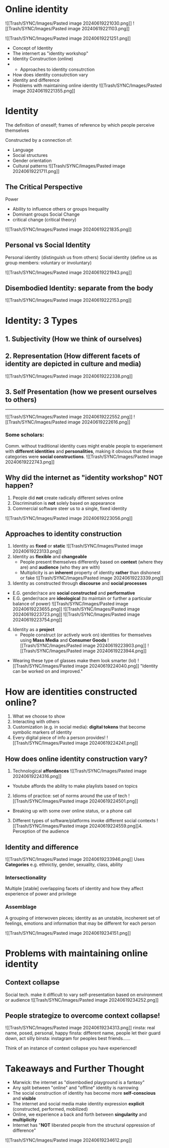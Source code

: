 # Online identity
![[Trash/SYNC/Images/Pasted image 20240619221030.png]]
![[Trash/SYNC/Images/Pasted image 20240619221103.png]]

![[Trash/SYNC/Images/Pasted image 20240619221251.png]]
- Concept of Identity
- The internert as "identity workshop"
- Identity Construction (online)
- - Approaches to identity consutrction
- How does identity consutrction vary
- identity and difference
- Problems with maintaining online identity
![[Trash/SYNC/Images/Pasted image 20240619221355.png]]

# Identity
The definition of oneself; frames of reference by which people perceive themselves

Constructed by a connection of: 
- Language
- Social structures
- Gender orientation
- Cultural patterns
![[Trash/SYNC/Images/Pasted image 20240619221711.png]]

## The Critical Perspective
Power
- Ability to influence others or groups
Inequality
- Dominant groups
Social Change
- critical change (critical theory)

![[Trash/SYNC/Images/Pasted image 20240619221835.png]]

## Personal vs Social Identity
Personal identity (distinguish us from others)
Social identity (define us as group members: voluntary or involuntary)

![[Trash/SYNC/Images/Pasted image 20240619221943.png]]

## Disembodied Identity: separate from the body
![[Trash/SYNC/Images/Pasted image 20240619222153.png]]

# Identity: 3 Types

## 1. Subjectivity (How we think of ourselves)

## 2. Representation (How different facets of identity are depicted in culture and media)

![[Trash/SYNC/Images/Pasted image 20240619222338.png]]
## 3. Self Presentation (how we present ourselves to others)

-------
![[Trash/SYNC/Images/Pasted image 20240619222552.png]]
![[Trash/SYNC/Images/Pasted image 20240619222616.png]]
### Some scholars:
Comm. without traditional identity cues might enable people to experiement with **different identities** and **personalities**, making it obvious that these categories were **social constructions**. 
![[Trash/SYNC/Images/Pasted image 20240619222743.png]]

## Why did the internet as "identity workshop" NOT happen?

1. People did **not** create radically different selves online
2. Discrimination is **not** solely based on appearance
3. Commercial software steer us to a single, fixed identity

![[Trash/SYNC/Images/Pasted image 20240619223056.png]]

## Approaches to identity construction
1. Identity as **fixed** or **static**
![[Trash/SYNC/Images/Pasted image 20240619223133.png]]
2. Identity as **flexible** and **changeable**
	- People present themselves differently based on **context** (where they are) and **audience** (who they are with)
	- Multiplicity is an **inherent** property of identity **rather** than dishonest or fake
![[Trash/SYNC/Images/Pasted image 20240619223339.png]]
3. Identity as constructed through **discourse** and **social processes**
- E.G. gender/race are **social constructed** and **performative**
- E.G. gender/race are **ideological** (to maintain or further a particular balance of power)
![[Trash/SYNC/Images/Pasted image 20240619223655.png]]
![[Trash/SYNC/Images/Pasted image 20240619223723.png]]
![[Trash/SYNC/Images/Pasted image 20240619223754.png]]
4. Identity as a **project**
	- People construct (or actively work on) identities for themselves using **Mass Media** and **Consumer Goods**
![[Trash/SYNC/Images/Pasted image 20240619223903.png]]
![[Trash/SYNC/Images/Pasted image 20240619223944.png]]
- Wearing these type of glasses make them look smarter (lol)
![[Trash/SYNC/Images/Pasted image 20240619224040.png]]
"Identity can be worked on and improved." 

# How are identities constructed online?
1. What we choose to show
2. Interacting with others
3. Customization (e.g. in social media): **digital tokens** that become symbolic markers of identity
4. Every digital piece of info a person provides!
![[Trash/SYNC/Images/Pasted image 20240619224241.png]]

## How does online identity construction vary?
1. Technological **affordances**
![[Trash/SYNC/Images/Pasted image 20240619224316.png]]
- Youtube affords the ability to make playlists based on topics
2. Idioms of practice: set of norms around the use of tech
![[Trash/SYNC/Images/Pasted image 20240619224501.png]]
- Breaking up with some over online status, or a phone call
3. Different types of software/platforms invoke different social contexts
![[Trash/SYNC/Images/Pasted image 20240619224559.png]]4. Perception of the audience

## Identity and **difference**
![[Trash/SYNC/Images/Pasted image 20240619233946.png]]
Uses **Categories** e.g. ethnictiy, gender, sexuality, class, ability

### Intersectionality
Multiple [stable] overlapping facets of identity and how they affect experience of power and privilege

### Assemblage
A grouping of interwoven pieces; identity as an unstable, incoherent set of feelings, emotions and information that may be different for each person

![[Trash/SYNC/Images/Pasted image 20240619234151.png]]

# Problems with **maintaining** online identity
## Context collapse
Social tech. make it difficult to vary self-presentation based on environment or audience
![[Trash/SYNC/Images/Pasted image 20240619234252.png]]

## People strategize to overcome context collapse!
![[Trash/SYNC/Images/Pasted image 20240619234313.png]]
rinsta: real name, posed, personal, happy
finsta: different name, people let their guard down, act silly
binsta: instagram for peoples best friends......

Think of an instance of context collapse you have experienced!

# Takeaways and Further Thought
- Marwick: the internet as "disembodied playground is a fantasy"
- Any split between "online" and "offline" identity is narrowing
- The social construction of identity has become more **self-conscious** and **visible**
- The internet and social media make identity expression **explicit** (constructed, performed, mobilized)
- Online, we experience a back and forth between **singularity** and **multiplicity**
- Internet has "**NOT** liberated people from the structural oppression of difference"

![[Trash/SYNC/Images/Pasted image 20240619234612.png]]